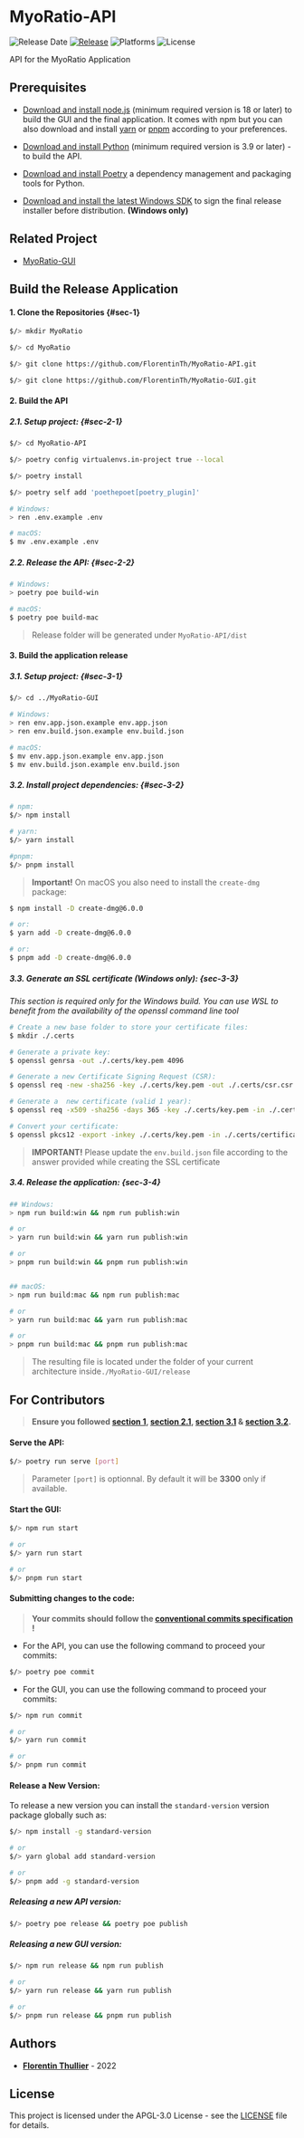 # MyoRatio-API

![Release Date](https://img.shields.io/github/release-date/florentinth/MyoRatio-API?style=flat-square) [![Release](https://img.shields.io/github/release/FlorentinTh/MyoRatio-API?style=flat-square)](https://github.com/FlorentinTh/MyoRatio-API/releases)
![Platforms](https://img.shields.io/badge/platforms-win--32%20%7C%20win--64%20%7C%20osx--64%20-lightgrey?style=flat-square) ![License](https://img.shields.io/github/license/florentinth/MyoRatio-API?style=flat-square)

API for the MyoRatio Application

## Prerequisites

- [Download and install node.js](https://nodejs.org/) (minimum required version is 18 or later) to build the GUI and the final application. It comes with npm but you can also download and install [yarn](https://yarnpkg.com/getting-started/install) or [pnpm](https://pnpm.io/installation) according to your preferences.

- [Download and install Python](https://www.python.org/downloads/) (minimum required version is 3.9 or later) - to build the API.

- [Download and install Poetry](https://python-poetry.org/docs/) a dependency management and packaging tools for Python.

- [Download and install the latest Windows SDK](https://developer.microsoft.com/en-US/windows/downloads/windows-sdk/) to sign the final release installer before distribution. **(Windows only)**

## Related Project

- [MyoRatio-GUI](https://github.com/FlorentinTh/MyoRatio-GUI)

## Build the Release Application

#### 1. Clone the Repositories {#sec-1}

```sh
$/> mkdir MyoRatio

$/> cd MyoRatio

$/> git clone https://github.com/FlorentinTh/MyoRatio-API.git

$/> git clone https://github.com/FlorentinTh/MyoRatio-GUI.git
```

#### 2. Build the API

##### 2.1. Setup project: {#sec-2-1}

```sh
$/> cd MyoRatio-API

$/> poetry config virtualenvs.in-project true --local

$/> poetry install

$/> poetry self add 'poethepoet[poetry_plugin]'

# Windows:
> ren .env.example .env

# macOS:
$ mv .env.example .env
```

##### 2.2. Release the API: {#sec-2-2}
```sh
# Windows:
> poetry poe build-win

# macOS:
$ poetry poe build-mac
```

> Release folder will be generated under ```MyoRatio-API/dist```

#### 3. Build the application release

##### 3.1. Setup project: {#sec-3-1}

```sh
$/> cd ../MyoRatio-GUI

# Windows:
> ren env.app.json.example env.app.json
> ren env.build.json.example env.build.json

# macOS:
$ mv env.app.json.example env.app.json
$ mv env.build.json.example env.build.json
```

##### 3.2. Install project dependencies:  {#sec-3-2}

```sh
# npm:
$/> npm install

# yarn:
$/> yarn install

#pnpm:
$/> pnpm install
```

> **Important!** On macOS you also need to install the ```create-dmg``` package:

```sh
$ npm install -D create-dmg@6.0.0

# or:
$ yarn add -D create-dmg@6.0.0

# or:
$ pnpm add -D create-dmg@6.0.0
```

##### 3.3. Generate an SSL certificate (Windows only):  {sec-3-3}

*This section is required only for the Windows build. You can use WSL to benefit from the availability of the openssl command line tool*

```sh
# Create a new base folder to store your certificate files:
$ mkdir ./.certs

# Generate a private key:
$ openssl genrsa -out ./.certs/key.pem 4096

# Generate a new Certificate Signing Request (CSR):
$ openssl req -new -sha256 -key ./.certs/key.pem -out ./.certs/csr.csr

# Generate a  new certificate (valid 1 year):
$ openssl req -x509 -sha256 -days 365 -key ./.certs/key.pem -in ./.certs/csr.csr -out ./.certs/certificate.pem

# Convert your certificate:
$ openssl pkcs12 -export -inkey ./.certs/key.pem -in ./.certs/certificate.pem -out ./.certs/certificate.pfx
```

> **IMPORTANT!** Please update the ```env.build.json``` file according to the answer provided while creating the SSL certificate

##### 3.4. Release the application: {sec-3-4}

```sh
## Windows:
> npm run build:win && npm run publish:win

# or
> yarn run build:win && yarn run publish:win

# or
> pnpm run build:win && pnpm run publish:win


## macOS:
> npm run build:mac && npm run publish:mac

# or
> yarn run build:mac && yarn run publish:mac

# or
> pnpm run build:mac && pnpm run publish:mac
```

> The resulting file is located under the folder of your current architecture inside```./MyoRatio-GUI/release```

## For Contributors

> **Ensure you followed [section 1](#sec-1), [section 2.1](#sec-2-1), [section 3.1](#sec-3-1) & [section 3.2](#sec-3-2).**


#### Serve the API:

```sh
$/> poetry run serve [port]
```

> Parameter ```[port]``` is optionnal. By default it will be  **3300** only if available.


#### Start the GUI:

```sh
$/> npm run start

# or
$/> yarn run start

# or
$/> pnpm run start

```

#### Submitting changes to the code:

> **Your commits should follow the [conventional commits specification](https://www.conventionalcommits.org/en/v1.0.0/) !**

- For the API, you can use the following command to proceed your commits:

```sh
$/> poetry poe commit
```

- For the GUI, you can use the following command to proceed your commits:

```sh
$/> npm run commit

# or
$/> yarn run commit

# or
$/> pnpm run commit
```

#### Release a New Version:

To release a new version you can install the ```standard-version``` version package globally such as:

```sh
$/> npm install -g standard-version

# or
$/> yarn global add standard-version

# or
$/> pnpm add -g standard-version
```

##### Releasing a new API version:
```sh
$/> poetry poe release && poetry poe publish
```

##### Releasing a new GUI version:
```sh
$/> npm run release && npm run publish

# or
$/> yarn run release && yarn run publish

# or
$/> pnpm run release && pnpm run publish
```

## Authors

- [**Florentin Thullier**](https://github.com/FlorentinTh) - 2022

## License

This project is licensed under the APGL-3.0 License - see the [LICENSE](LICENSE) file for details.
